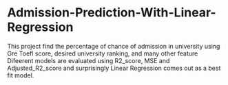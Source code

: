 # Admission-Prediction-With-Linear-Regression
This project find the percentage of chance of admission in university using Gre Toefl score, desired university ranking, and many other feature Difeerent models are evaluated using R2_score, MSE and Adjusted_R2_score and surprisingly Linear Regression comes out as a best fit model.
